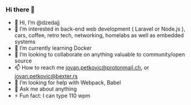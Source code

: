 ### Hi there 👋

- 👋 Hi, I’m @dzedajj
- 👀 I’m interested in back-end web development ( Laravel or Node.js ), cars, coffee, retro tech, networking, homelabs as well as embedded systems
- 🌱 I’m currently learning Docker
- 💞️ I’m looking to collaborate on anything valuable to community/open source
- 📫 How to reach me jovan.petkovic@protonmail.ch, or jovan.petkovic@bexter.rs
- 🤔 I’m looking for help with Webpack, Babel
- 💬 Ask me about anything
- ⚡ Fun fact: I can type 110 wpm
